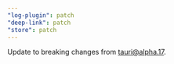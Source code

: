 ```yaml
---
"log-plugin": patch
"deep-link": patch
"store": patch
---
```


Update to breaking changes from tauri@alpha.17.
